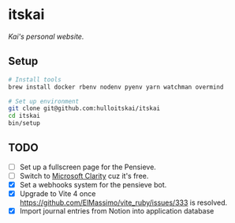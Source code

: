 # itskai

_Kai's personal website._

## Setup

```bash
# Install tools
brew install docker rbenv nodenv pyenv yarn watchman overmind

# Set up environment
git clone git@github.com:hulloitskai/itskai
cd itskai
bin/setup
```

## TODO

- [ ] Set up a fullscreen page for the Pensieve.
- [ ] Switch to [Microsoft Clarity](https://clarity.microsoft.com) cuz it's
      free.
- [x] Set a webhooks system for the pensieve bot.
- [x] Upgrade to Vite 4 once https://github.com/ElMassimo/vite_ruby/issues/333
      is resolved.
- [x] Import journal entries from Notion into application database
